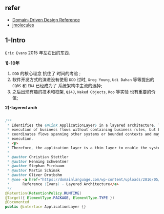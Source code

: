 
## refer

- [Domain-Driven Design Reference](https://www.domainlanguage.com/wp-content/uploads/2016/05/DDD_Reference_2015-03.pdf)
- [jmolecules](https://github.com/xmolecules/jmolecules/tree/main)



## 1-Intro

`Eric Evans` 2015 年左右出的东西. 

**1)-10年**

1. `DDD` 的核心理念 抗住了 时间的考验 ;
2. 软件开发方式的演进没有使用 `DDD` 过时, `Greg Young`, `Udi Dahan` 等等提出的 `CQRS` 和 `EDA` 已经成为了 系统架构中主流的选择;
3. 之后出现有趣的技术和框架, `Qi4J`, `Naked Objects`, `Roo` 等实验 也有重要的价值;

**2)-layered arch**


```java

/**
 * Identifies the {@link ApplicationLayer} in a layered architecture. The application layer is coordinating the
 * execution of business flows without containing business rules, but by utilizing the {@link DomainLayer}. It also
 * coordinates flows spanning other systems or bounded contexts and may keep information of the progress of the
 * execution.
 * <p>
 * Therefore, the application layer is a thin layer to enable the system to execute business flows.
 *
 * @author Christian Stettler
 * @author Henning Schwentner
 * @author Stephan Pirnbaum
 * @author Martin Schimak
 * @author Oliver Drotbohm
 * @see <a href="https://domainlanguage.com/wp-content/uploads/2016/05/DDD_Reference_2015-03.pdf">Domain-Driven Design
 *      Reference (Evans) - Layered Architecture</a>
 */
@Retention(RetentionPolicy.RUNTIME)
@Target({ ElementType.PACKAGE, ElementType.TYPE })
@Documented
public @interface ApplicationLayer {}
```